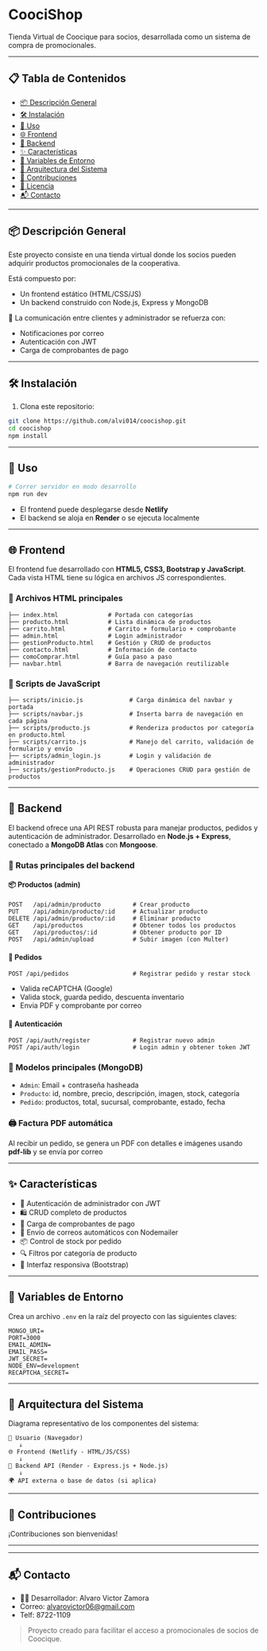 # CoociShop

Tienda Virtual de Coocique para socios, desarrollada como un sistema de compra de promocionales.

---

## 📋 Tabla de Contenidos

- [📦 Descripción General](#-descripción-general)
- [🛠 Instalación](#-instalación)
- [🚀 Uso](#-uso)
- [🌐 Frontend](#-frontend)
- [🧪 Backend](#-backend)
- [✨ Características](#-características)
- [🔐 Variables de Entorno](#-variables-de-entorno)
- [🧭 Arquitectura del Sistema](#-arquitectura-del-sistema)
- [🤝 Contribuciones](#-contribuciones)
- [📝 Licencia](#-licencia)
- [📬 Contacto](#-contacto)

---

## 📦 Descripción General

Este proyecto consiste en una tienda virtual donde los socios pueden adquirir productos promocionales de la cooperativa.

Está compuesto por:

- Un frontend estático (HTML/CSS/JS)
- Un backend construido con Node.js, Express y MongoDB

🔁 La comunicación entre clientes y administrador se refuerza con:

- Notificaciones por correo
- Autenticación con JWT
- Carga de comprobantes de pago

---

## 🛠 Instalación

1. Clona este repositorio:

```bash
git clone https://github.com/alvi014/coocishop.git
cd coocishop
npm install
```

---

## 🚀 Uso

```bash
# Correr servidor en modo desarrollo
npm run dev
```

- El frontend puede desplegarse desde **Netlify**
- El backend se aloja en **Render** o se ejecuta localmente

---

## 🌐 Frontend

El frontend fue desarrollado con **HTML5, CSS3, Bootstrap y JavaScript**. Cada vista HTML tiene su lógica en archivos JS correspondientes.

### 📁 Archivos HTML principales

```
├── index.html              # Portada con categorías
├── producto.html           # Lista dinámica de productos
├── carrito.html            # Carrito + formulario + comprobante
├── admin.html              # Login administrador
├── gestionProducto.html    # Gestión y CRUD de productos
├── contacto.html           # Información de contacto
├── comoComprar.html        # Guía paso a paso
├── navbar.html             # Barra de navegación reutilizable
```

### 📜 Scripts de JavaScript

```
├── scripts/inicio.js             # Carga dinámica del navbar y portada
├── scripts/navbar.js             # Inserta barra de navegación en cada página
├── scripts/producto.js           # Renderiza productos por categoría en producto.html
├── scripts/carrito.js            # Manejo del carrito, validación de formulario y envío
├── scripts/admin_login.js        # Login y validación de administrador
├── scripts/gestionProducto.js    # Operaciones CRUD para gestión de productos
```

---

## 🧪 Backend

El backend ofrece una API REST robusta para manejar productos, pedidos y autenticación de administrador. Desarrollado en **Node.js + Express**, conectado a **MongoDB Atlas** con **Mongoose**.

### 🔁 Rutas principales del backend

#### 📦 Productos (admin)

```
POST   /api/admin/producto         # Crear producto
PUT    /api/admin/producto/:id     # Actualizar producto
DELETE /api/admin/producto/:id     # Eliminar producto
GET    /api/productos              # Obtener todos los productos
GET    /api/productos/:id          # Obtener producto por ID
POST   /api/admin/upload           # Subir imagen (con Multer)
```

#### 🛒 Pedidos

```
POST /api/pedidos                  # Registrar pedido y restar stock
```
- Valida reCAPTCHA (Google)
- Valida stock, guarda pedido, descuenta inventario
- Envia PDF y comprobante por correo

#### 🔐 Autenticación

```
POST /api/auth/register            # Registrar nuevo admin
POST /api/auth/login               # Login admin y obtener token JWT
```

### 🧾 Modelos principales (MongoDB)

- `Admin`: Email + contraseña hasheada
- `Producto`: id, nombre, precio, descripción, imagen, stock, categoría
- `Pedido`: productos, total, sucursal, comprobante, estado, fecha

### 🖨 Factura PDF automática

Al recibir un pedido, se genera un PDF con detalles e imágenes usando **pdf-lib** y se envía por correo

---

## ✨ Características

- 🔐 Autenticación de administrador con JWT
- 🛍️ CRUD completo de productos
- 📎 Carga de comprobantes de pago
- 📧 Envío de correos automáticos con Nodemailer
- 📦 Control de stock por pedido
- 🔍 Filtros por categoría de producto
- 📱 Interfaz responsiva (Bootstrap)

---

## 🔐 Variables de Entorno

Crea un archivo `.env` en la raíz del proyecto con las siguientes claves:

```env
MONGO_URI=
PORT=3000
EMAIL_ADMIN=
EMAIL_PASS=
JWT_SECRET=
NODE_ENV=development
RECAPTCHA_SECRET=
```

---

## 🧭 Arquitectura del Sistema

Diagrama representativo de los componentes del sistema:

```plaintext
🧑 Usuario (Navegador)
   ↓
🌐 Frontend (Netlify - HTML/JS/CSS)
   ↓
🔧 Backend API (Render - Express.js + Node.js)
   ↓
🌍 API externa o base de datos (si aplica)
```

---

## 🤝 Contribuciones

¡Contribuciones son bienvenidas!


---


---

## 📬 Contacto

- 👨‍💻 Desarrollador: Alvaro Victor Zamora
- Correo: alvarovictor06@gmail.com
- Telf: 8722-1109

> Proyecto creado para facilitar el acceso a promocionales de socios de Coocique.
